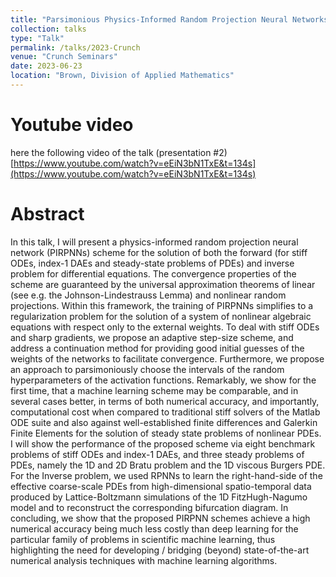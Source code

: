 ```yaml
---
title: "Parsimonious Physics-Informed Random Projection Neural Networks (PIRPNN) for solving Forward and Inverse Problems"
collection: talks
type: "Talk"
permalink: /talks/2023-Crunch
venue: "Crunch Seminars"
date: 2023-06-23
location: "Brown, Division of Applied Mathematics"
---
```


Youtube video
=====
here the following video of the talk (presentation #2)
[https://www.youtube.com/watch?v=eEiN3bN1TxE&t=134s](https://www.youtube.com/watch?v=eEiN3bN1TxE&t=134s)


Abstract
====
In this talk, I will present a physics-informed random projection neural network (PIRPNNs)
scheme for the solution of both the forward (for stiff ODEs, index-1 DAEs and steady-state
problems of PDEs) and inverse problem for differential equations. The convergence properties
of the scheme are guaranteed by the universal approximation theorems of linear (see e.g. the
Johnson-Lindestrauss Lemma) and nonlinear random projections. Within this framework, the
training of PIRPNNs simplifies to a regularization problem for the solution of a system of
nonlinear algebraic equations with respect only to the external weights. To deal with stiff ODEs
and sharp gradients, we propose an adaptive step-size scheme, and address a continuation
method for providing good initial guesses of the weights of the networks to facilitate
convergence. Furthermore, we propose an approach to parsimoniously choose the intervals of
the random hyperparameters of the activation functions. Remarkably, we show for the first
time, that a machine learning scheme may be comparable, and in several cases better, in terms
of both numerical accuracy, and importantly, computational cost when compared to traditional
stiff solvers of the Matlab ODE suite and also against well-established finite differences and
Galerkin Finite Elements for the solution of steady state problems of nonlinear PDEs. I will show
the performance of the proposed scheme via eight benchmark problems of stiff ODEs and
index-1 DAEs, and three steady problems of PDEs, namely the 1D and 2D Bratu problem and the
1D viscous Burgers PDE. For the Inverse problem, we used RPNNs to learn the right-hand-side
of the effective coarse-scale PDEs from high-dimensional spatio-temporal data produced by
Lattice-Boltzmann simulations of the 1D FitzHugh-Nagumo model and to reconstruct the
corresponding bifurcation diagram. In concluding, we show that the proposed PIRPNN schemes
achieve a high numerical accuracy being much less costly than deep learning for the particular
family of problems in scientific machine learning, thus highlighting the need for developing /
bridging (beyond) state-of-the-art numerical analysis techniques with machine learning
algorithms.

